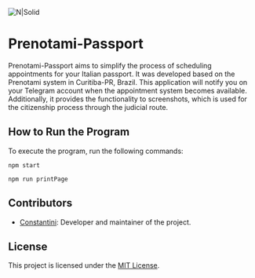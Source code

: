 ![N|Solid](https://prenotami.esteri.it/Content/img/prenot@mi-logo.png)
# Prenotami-Passport

Prenotami-Passport aims to simplify the process of scheduling appointments for your Italian passport. It was developed based on the Prenotami system in Curitiba-PR, Brazil. This application will notify you on your Telegram account when the appointment system becomes available. Additionally, it provides the functionality to screenshots, which is used for the citizenship process through the judicial route.

## How to Run the Program

To execute the program, run the following commands:
```
npm start
```
```
npm run printPage
```



## Contributors

- [Constantini](https://github.com/Constantini21/): Developer and maintainer of the project.

## License

This project is licensed under the [MIT License](LICENSE).

